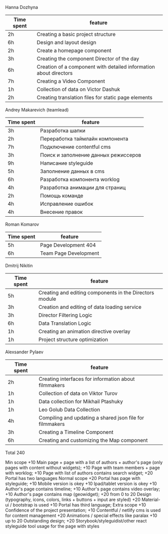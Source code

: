 Hanna Dozhyna

| Time spent | feature                                                           |
| ---------- | ----------------------------------------------------------------- |
| 2h         | Creating a basic project structure                                |
| 6h         | Design and layout design                                          |
| 2h         | Create a homepage component                                       |
| 3h         | Creating the component Director of the day                        |
| 6h         | Creation of a component with detailed information about directors |
| 7h         | Creating a Video Component                                        |
| 1h         | Collection of data on Victor Dashuk                               |
| 2h         | Creating translation files for static page elements               |

Andrey Makarevich (teamlead)

| Time spent | feature                              |
| ---------- | ------------------------------------ |
| 3h         | Разработка шапки                     |
| 2h         | Переработка таймлайн компонента      |
| 7h         | Подключение contentful cms           |
| 3h         | Поиск и заполнение данных режиссеров |
| 9h         | Написание styleguide                 |
| 5h         | Заполнение данных в cms              |
| 6h         | Разработка компонента worklog        |
| 4h         | Разработка анимации для страниц      |
| 2h         | Помощь команде                       |
| 4h         | Исправление ошибок                   |
| 4h         | Внесение правок                      |

Roman Komarov

| Time spent | feature               |
| ---------- | --------------------- |
| 5h         | Page Development 404  |
| 6h         | Team Page Development |

Dmitrij Nikitin

| Time spent | feature                                                 |
| ---------- | ------------------------------------------------------- |
| 5h         | Creating and editing components in the Directors module |
| 3h         | Creation and editing of data loading service            |
| 3h         | Director Filtering Logic                                |
| 6h         | Data Translation Logic                                  |
| 1h         | Creating an animation directive overlay                 |
| 1h         | Project structure optimization                          |

Alexsander Pylaev

| Time spent | feature                                                  |
| ---------- | -------------------------------------------------------- |
| 2h         | Creating interfaces for information about filmmakers     |
| 1h         | Collection of data on Viktor Turov                       |
| 1h         | Data collection for Mikhail Ptashukу                     |
| 1h         | Leo Golub Data Collection                                |
| 4h         | Compiling and updating a shared json file for filmmakers |
| 3h         | Creating a Timeline Component                            |
| 6h         | Creating and customizing the Map component               |

Total 240

Min scope +10 Main page + page with a list of authors + author's page (only pages with content without
widgets); +10 Page with team members + page with worklog; +10 Page with list of authors contains search
widget; +20 Portal has two languages Normal scope +20 Portal has page with styleguide; +10 Mobile version is
okey +10 Ipad/tablet version is okey +10 Author's page contains timeline; +10 Author's page contains video
overlay; +10 Author's page contains map (geowidget); +20 from 0 to 20 Design (typography, icons, colors,
links + buttons + input are styled) +20 Material-ui / bootstrap is used +10 Portal has third language; Extra
scope +10 Confidence of the project presentation; +10 Contentful / netlify cms is used for content management
+20 Animations / special effects like paralax +10 up to 20 Outstanding design; +20
Storybook/styleguidist/other react styleguide tool usage for the page with styles

